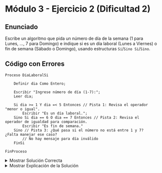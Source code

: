 # Módulo 3 - Ejercicio 2 (Dificultad 2)

## Enunciado
Escribe un algoritmo que pida un número de día de la semana (1 para Lunes, ..., 7 para Domingo) e indique si es un día laboral (Lunes a Viernes) o fin de semana (Sábado o Domingo), usando estructuras `Si`/`Sino Si`/`Sino`.

## Código con Errores
```pseudocode
Proceso DiaLaboralSi

    Definir dia Como Entero;

    Escribir "Ingrese número de día (1-7):";
    Leer dia;

    Si dia >= 1 Y dia =< 5 Entonces // Pista 1: Revisa el operador "menor o igual".
        Escribir "Es un día laboral.";
    Sino Si dia == 6 O dia == 7 Entonces // Pista 2: Revisa el operador de igualdad para comparación.
        Escribir "Es fin de semana."
    Sino // Pista 3: ¿Qué pasa si el número no está entre 1 y 7? ¿Falta manejar ese caso?
        // No hay mensaje para día inválido
    FinSi

FinProceso
```

<details>
<summary>Mostrar Solución Correcta</summary>

## Solución Correcta
```pseudocode
Proceso DiaLaboralSi_Solucion

    Definir dia Como Entero;

    Escribir "Ingrese número de día (1-7):";
    Leer dia;

    Si dia >= 1 Y dia <= 5 Entonces // Corregido: Operador correcto es '<='.
        Escribir "Es un día laboral.";
    Sino Si dia = 6 O dia = 7 Entonces // Corregido: Operador de igualdad es '='.
        Escribir "Es fin de semana.";
    Sino // Añadido: Manejo del caso inválido.
        Escribir "Número de día inválido.";
    FinSi

FinProceso
```
</details>

<details>
<summary>Mostrar Explicación de la Solución</summary>

## Explicación de la Solución
1.  El operador relacional para "menor o igual que" es `<=`, no `=<`. Se corrigió en la primera condición.
2.  El operador para comparar si dos valores son iguales en PSeInt es un solo signo de igual (`=`), no doble (`==`) como en otros lenguajes. Se corrigió en la segunda condición.
3.  El código original no manejaba el caso en que el usuario ingresara un número fuera del rango 1-7 (ej: 0, 8, -2). Se añadió un mensaje en el último `Sino` para indicar que el número de día es inválido.

</details>
